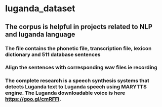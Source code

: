 # luganda_dataset
## The corpus is helpful in projects related to NLP and luganda language
### The file contains the phonetic file, transcription file, lexicon dictionary and 511 database sentences
### Align the sentences with corresponding wav files ie recording
### The complete research is a speech synthesis systems that detects Luganda text to Luganda speech using MARYTTS engine. The Luganda downloadable voice is here https://goo.gl/cmRFFi.

